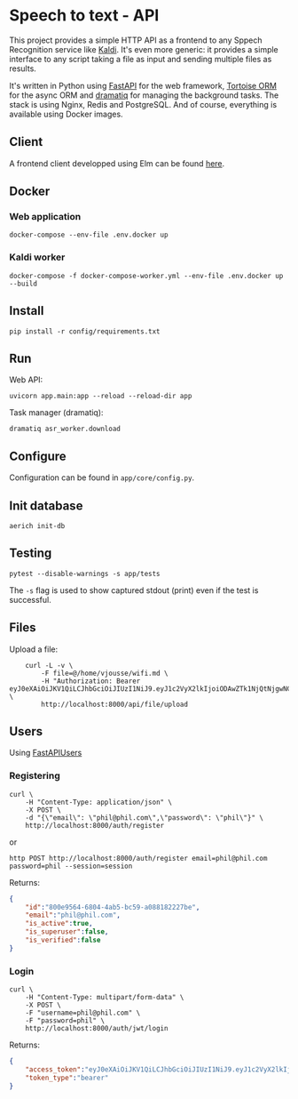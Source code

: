 # Speech to text - API

This project provides a simple HTTP API as a frontend to any Sppech Recognition service like [Kaldi](https://kaldi-asr.org). It's even more generic: it provides a simple interface to any script taking a file as input and sending multiple files as results.

It's written in Python using [FastAPI](https://fastapi.tiangolo.com/) for the web framework, [Tortoise ORM](https://tortoise-orm.readthedocs.io/en/latest/) for the async ORM and [dramatiq](https://dramatiq.io/) for managing the background tasks. The stack is using Nginx, Redis and PostgreSQL. And of course, everything is available using Docker images.

## Client

A frontend client developped using Elm can be found [here](https://github.com/vjousse/speechtotext-api-client).

## Docker

### Web application

    docker-compose --env-file .env.docker up

### Kaldi worker

    docker-compose -f docker-compose-worker.yml --env-file .env.docker up --build

## Install

    pip install -r config/requirements.txt

## Run

Web API:

    uvicorn app.main:app --reload --reload-dir app

Task manager (dramatiq):

    dramatiq asr_worker.download

## Configure

Configuration can be found in `app/core/config.py`.

## Init database

    aerich init-db

## Testing

    pytest --disable-warnings -s app/tests

The `-s` flag is used to show captured stdout (print) even if the test is successful.

## Files

Upload a file:


        curl -L -v \
            -F file=@/home/vjousse/wifi.md \
            -H "Authorization: Bearer eyJ0eXAiOiJKV1QiLCJhbGciOiJIUzI1NiJ9.eyJ1c2VyX2lkIjoiODAwZTk1NjQtNjgwNC00YWI1LWJjNTktYTA4ODE4MjIyN2JlIiwiYXVkIjpbImZhc3RhcGktdXNlcnM6YXV0aCJdLCJleHAiOjE2MzA1MDU5ODN9.W6eq5DZMteTSHMZ1bxlqGaBsQTyqpCSYPSTdJcK3C04" \
            http://localhost:8000/api/file/upload

## Users

Using [FastAPIUsers](https://fastapi-users.github.io/fastapi-users/usage/flow/)

### Registering

    curl \
        -H "Content-Type: application/json" \
        -X POST \
        -d "{\"email\": \"phil@phil.com\",\"password\": \"phil\"}" \
        http://localhost:8000/auth/register

or

    http POST http://localhost:8000/auth/register email=phil@phil.com password=phil --session=session

Returns:

```json
{
    "id":"800e9564-6804-4ab5-bc59-a088182227be",
    "email":"phil@phil.com",
    "is_active":true,
    "is_superuser":false,
    "is_verified":false
}
```

### Login

    curl \
        -H "Content-Type: multipart/form-data" \
        -X POST \
        -F "username=phil@phil.com" \
        -F "password=phil" \
        http://localhost:8000/auth/jwt/login

Returns:

```json
{
    "access_token":"eyJ0eXAiOiJKV1QiLCJhbGciOiJIUzI1NiJ9.eyJ1c2VyX2lkIjoiODAwZTk1NjQtNjgwNC00YWI1LWJjNTktYTA4ODE4MjIyN2JlIiwiYXVkIjpbImZhc3RhcGktdXNlcnM6YXV0aCJdLCJleHAiOjE2MzAxMzk5OTJ9.w-ZWpm51fyybFivmKjun3qbXuqwXCgYyxGbPD1yhIr4",
    "token_type":"bearer"
}
```
